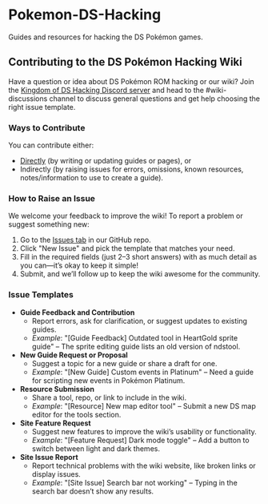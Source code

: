 # Pokemon-DS-Hacking
Guides and resources for hacking the DS Pokémon games.

## Contributing to the DS Pokémon Hacking Wiki

Have a question or idea about DS Pokémon ROM hacking or our wiki? Join the [Kingdom of DS Hacking Discord server](https://discord.gg/zAtqJDW2jC) and head to the #wiki-discussions channel to discuss general questions and get help choosing the right issue template.

### Ways to Contribute
You can contribute either:
- [Directly](https://ds-pokemon-hacking.github.io/contributing) (by writing or updating guides or pages), or
- Indirectly (by raising issues for errors, omissions, known resources, notes/information to use to create a guide).

### How to Raise an Issue
We welcome your feedback to improve the wiki! To report a problem or suggest something new:
1. Go to the [Issues tab](https://github.com/ds-pokemon-hacking/ds-pokemon-hacking.github.io/issues) in our GitHub repo.
2. Click "New Issue" and pick the template that matches your need.
3. Fill in the required fields (just 2–3 short answers) with as much detail as you can—it’s okay to keep it simple!
4. Submit, and we’ll follow up to keep the wiki awesome for the community.

### Issue Templates
- **Guide Feedback and Contribution**
  - Report errors, ask for clarification, or suggest updates to existing guides.
  - *Example*: "[Guide Feedback] Outdated tool in HeartGold sprite guide" – The sprite editing guide lists an old version of ndstool.
- **New Guide Request or Proposal**
  - Suggest a topic for a new guide or share a draft for one.  
  - *Example*: "[New Guide] Custom events in Platinum" – Need a guide for scripting new events in Pokémon Platinum.
- **Resource Submission**
  - Share a tool, repo, or link to include in the wiki.  
  - *Example*: "[Resource] New map editor tool" – Submit a new DS map editor for the tools section.
- **Site Feature Request**
  - Suggest new features to improve the wiki’s usability or functionality.  
  - *Example*: "[Feature Request] Dark mode toggle" – Add a button to switch between light and dark themes.
- **Site Issue Report**
  - Report technical problems with the wiki website, like broken links or display issues.  
  - *Example*: "[Site Issue] Search bar not working" – Typing in the search bar doesn’t show any results.

